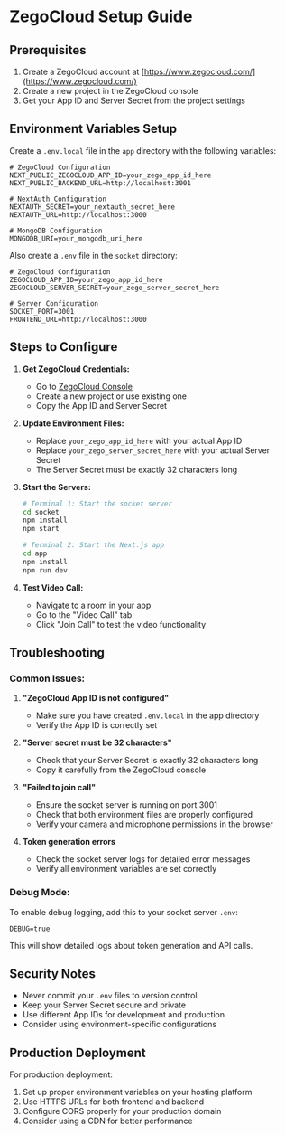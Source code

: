 # ZegoCloud Setup Guide

## Prerequisites

1. Create a ZegoCloud account at [https://www.zegocloud.com/](https://www.zegocloud.com/)
2. Create a new project in the ZegoCloud console
3. Get your App ID and Server Secret from the project settings

## Environment Variables Setup

Create a `.env.local` file in the `app` directory with the following variables:

```env
# ZegoCloud Configuration
NEXT_PUBLIC_ZEGOCLOUD_APP_ID=your_zego_app_id_here
NEXT_PUBLIC_BACKEND_URL=http://localhost:3001

# NextAuth Configuration
NEXTAUTH_SECRET=your_nextauth_secret_here
NEXTAUTH_URL=http://localhost:3000

# MongoDB Configuration
MONGODB_URI=your_mongodb_uri_here
```

Also create a `.env` file in the `socket` directory:

```env
# ZegoCloud Configuration
ZEGOCLOUD_APP_ID=your_zego_app_id_here
ZEGOCLOUD_SERVER_SECRET=your_zego_server_secret_here

# Server Configuration
SOCKET_PORT=3001
FRONTEND_URL=http://localhost:3000
```

## Steps to Configure

1. **Get ZegoCloud Credentials:**
   - Go to [ZegoCloud Console](https://console.zegocloud.com/)
   - Create a new project or use existing one
   - Copy the App ID and Server Secret

2. **Update Environment Files:**
   - Replace `your_zego_app_id_here` with your actual App ID
   - Replace `your_zego_server_secret_here` with your actual Server Secret
   - The Server Secret must be exactly 32 characters long

3. **Start the Servers:**
   ```bash
   # Terminal 1: Start the socket server
   cd socket
   npm install
   npm start

   # Terminal 2: Start the Next.js app
   cd app
   npm install
   npm run dev
   ```

4. **Test Video Call:**
   - Navigate to a room in your app
   - Go to the "Video Call" tab
   - Click "Join Call" to test the video functionality

## Troubleshooting

### Common Issues:

1. **"ZegoCloud App ID is not configured"**
   - Make sure you have created `.env.local` in the app directory
   - Verify the App ID is correctly set

2. **"Server secret must be 32 characters"**
   - Check that your Server Secret is exactly 32 characters long
   - Copy it carefully from the ZegoCloud console

3. **"Failed to join call"**
   - Ensure the socket server is running on port 3001
   - Check that both environment files are properly configured
   - Verify your camera and microphone permissions in the browser

4. **Token generation errors**
   - Check the socket server logs for detailed error messages
   - Verify all environment variables are set correctly

### Debug Mode:

To enable debug logging, add this to your socket server `.env`:

```env
DEBUG=true
```

This will show detailed logs about token generation and API calls.

## Security Notes

- Never commit your `.env` files to version control
- Keep your Server Secret secure and private
- Use different App IDs for development and production
- Consider using environment-specific configurations

## Production Deployment

For production deployment:

1. Set up proper environment variables on your hosting platform
2. Use HTTPS URLs for both frontend and backend
3. Configure CORS properly for your production domain
4. Consider using a CDN for better performance 